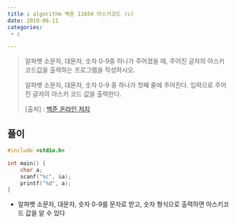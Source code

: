 ```yaml
---
title : algorithm 백준 11654 아스키코드 (c)
date: 2019-06-11
categories:
 - c

---
```






> 알파벳 소문자, 대문자, 숫자 0-9중 하나가 주어졌을 때, 주어진 글자의 아스키 코드값을 출력하는 프로그램을 작성하시오.
> 
> 알파벳 소문자, 대문자, 숫자 0-9 중 하나가 첫째 줄에 주어진다. 입력으로 주어진 글자의 아스키 코드 값을 출력한다.
> 
> 
> 
> [출처] : [백준 온라인 저지](<https://www.acmicpc.net/problem/11654>)



## 풀이



```c
#include <stdio.h>

int main() {
	char a;
	scanf("%c", &a);
	printf("%d", a);
}
```

- 알파벳 소문자, 대문자, 숫자 0-9를 문자로 받고, 숫자 형식으로 출력하면 아스키코드 값을 알 수 있다